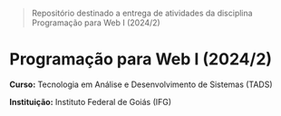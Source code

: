 > Repositório destinado a entrega de atividades da disciplina Programação para Web I (2024/2)

# Programação para Web I (2024/2)

**Curso:** Tecnologia em Análise e Desenvolvimento de Sistemas (TADS)

**Instituição:** Instituto Federal de Goiás (IFG)
